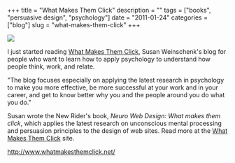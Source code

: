 +++
title = "What Makes Them Click"
description = ""
tags = ["books", "persuasive design", "psychology"]
date = "2011-01-24"
categories = ["blog"]
slug = "what-makes-them-click"
+++



  <div class="notebook-screenshot"><a href="http://www.whatmakesthemclick.net/"><img src="http://media.konigi.com/bluga/wt4d3d7d006cc4f_large.jpg"/></a></div><p>I just started reading <a href="http://www.whatmakesthemclick.net/">What Makes Them Click</a>, Susan Weinschenk's blog for people who want to learn how to apply psychology to understand how people think, work, and relate.</p>

<p>&quot;The blog focuses especially on applying the latest research in psychology to make you more effective, be more successful at your work and in your career, and get to know better why you and the people around you do what you do.&quot;</p>

<p>Susan wrote the New Rider's book, <em>Neuro Web Design: What makes them click</em>, which applies the latest research on unconscious mental processing and persuasion principles to the design of web sites. Read more at the <a href="http://www.whatmakesthemclick.net/">What Makes Them Click</a> site.</p>

    
  <a href="http://www.whatmakesthemclick.net/">http://www.whatmakesthemclick.net/</a>
